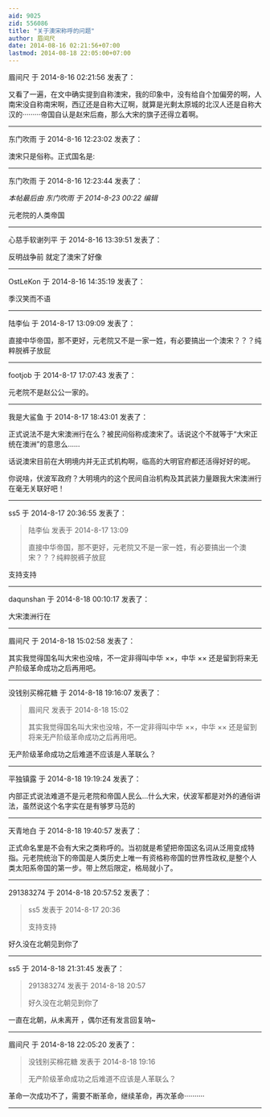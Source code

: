 ```yaml
---
aid: 9025
zid: 556086
title: "关于澳宋称呼的问题"
author: 眉间尺
date: 2014-08-16 02:21:56+07:00
lastmod: 2014-08-18 22:05:00+07:00
---
```


眉间尺 于 2014-8-16 02:21:56 发表了：

又看了一遍，在文中确实提到自称澳宋，我的印象中，没有给自个加偏旁的啊，人南宋没自称南宋啊，西辽还是自称大辽啊，就算是光剩太原城的北汉人还是自称大汉的·········帝国自认是赵宋后裔，那么大宋的旗子还得立着啊。

---

东门吹雨 于 2014-8-16 12:23:02 发表了：

澳宋只是俗称。正式国名是:

---

东门吹雨 于 2014-8-16 12:23:44 发表了：

_本帖最后由 东门吹雨 于 2014-8-23 00:22 编辑_

元老院的人类帝国

---

心慈手软谢列平 于 2014-8-16 13:39:51 发表了：

反明战争前 就定了澳宋了好像

---

OstLeKon 于 2014-8-16 14:35:19 发表了：

季汉笑而不语

---

陆李仙 于 2014-8-17 13:09:09 发表了：

直接中华帝国，那不更好，元老院又不是一家一姓，有必要搞出一个澳宋？？？纯粹脱裤子放屁

---

footjob 于 2014-8-17 17:07:43 发表了：

元老院不是赵公公一家的。

---

我是大鲨鱼 于 2014-8-17 18:43:01 发表了：

正式说法不是大宋澳洲行在么？被民间俗称成澳宋了。话说这个不就等于“大宋正统在澳洲”的意思么……

话说澳宋目前在大明境内并无正式机构啊，临高的大明官府都还活得好好的呢。

你说啥，伏波军政府？大明境内的这个民间自治机构及其武装力量跟我大宋澳洲行在毫无关联好吧！

---

ss5 于 2014-8-17 20:36:55 发表了：

> 陆李仙 发表于 2014-8-17 13:09
>
> 直接中华帝国，那不更好，元老院又不是一家一姓，有必要搞出一个澳宋？？？纯粹脱裤子放屁

支持支持

---

daqunshan 于 2014-8-18 00:10:17 发表了：

大宋澳洲行在

---

眉间尺 于 2014-8-18 15:02:58 发表了：

其实我觉得国名叫大宋也没啥，不一定非得叫中华 ××，中华 ×× 还是留到将来无产阶级革命成功之后再用吧。

---

没钱别买棉花糖 于 2014-8-18 19:16:07 发表了：

> 眉间尺 发表于 2014-8-18 15:02
>
> 其实我觉得国名叫大宋也没啥，不一定非得叫中华 ××，中华 ×× 还是留到将来无产阶级革命成功之后再用吧。

无产阶级革命成功之后难道不应该是人革联么？

---

平独镇露 于 2014-8-18 19:19:24 发表了：

内部正式说法难道不是元老院和帝国人民么...什么大宋，伏波军都是对外的通俗讲法，虽然说这个名字实在是有够罗马范的

---

天青地白 于 2014-8-18 19:40:57 发表了：

正式命名里是不会有大宋之类称呼的。当初就是希望把帝国这名词从泛用变成特指。元老院统治下的帝国是人类历史上唯一有资格称帝国的世界性政权,是整个人类太阳系帝国的第一步。带上然后限定，格局就小了。

---

291383274 于 2014-8-18 20:57:52 发表了：

> ss5 发表于 2014-8-17 20:36
>
> 支持支持

好久没在北朝见到你了

---

ss5 于 2014-8-18 21:31:45 发表了：

> 291383274 发表于 2014-8-18 20:57
>
> 好久没在北朝见到你了

一直在北朝，从未离开
，偶尔还有发言回复呐~

---

眉间尺 于 2014-8-18 22:05:20 发表了：

> 没钱别买棉花糖 发表于 2014-8-18 19:16
>
> 无产阶级革命成功之后难道不应该是人革联么？

革命一次成功不了，需要不断革命，继续革命，再次革命··········

---
